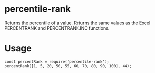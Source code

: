 # percentile-rank

Returns the percentile of a value.
Returns the same values as the Excel PERCENTRANK and PERCENTRANK.INC functions.

# Usage

```
const percentRank = require('percentile-rank');
percentRank([1, 5, 20, 50, 55, 60, 70, 80, 90, 100], 44);
```
